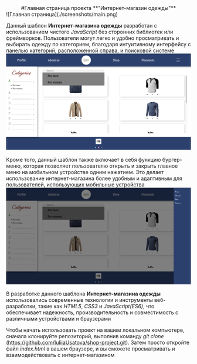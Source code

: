 <center>#Главная страница проекта **"Интернет-магазин одежды"**</center> ![Главная страница](./screenshots/main.png)

Данный шаблон **Интернет-магазина одежды** разработан с использованием чистого *JavaScript* без сторонних библиотек или фреймворков. Пользователи могут легко и удобно просматривать и выбирать одежду по категориям, благодаря интуитивному интерфейсу с панелью категорий, расположенной справа, и поисковой системе![Выбор одежды по категориям](./screenshots/categories.png)

Кроме того, данный шаблон также включает в себя функцию бургер-меню, которая позволяет пользователю открыть и закрыть главное меню на мобильном устройстве одним нажатием. Это делает использование интернет-магазина более удобным и адаптивным для пользователей, использующих мобильные устройства ![Бургер](./screenshots/burger.png)

В разработке данного шаблона **Интернет-магазина одежды** использовались современные технологии и инструменты веб-разработки, такие как *HTML5*, *CSS3* и *JavaScript(ES6)*, что обеспечивает надежность, производительность и совместимость с различными устройствами и браузерами

Чтобы начать использовать проект на вашем локальном компьютере, сначала клонируйте репозиторий, выполнив команду *git clone* (https://github.com/IuliiaUsatova/shop-project.git). Затем просто откройте файл *index.html* в вашем браузере, и вы сможете просматривать и взаимодействовать с интернет-магазином